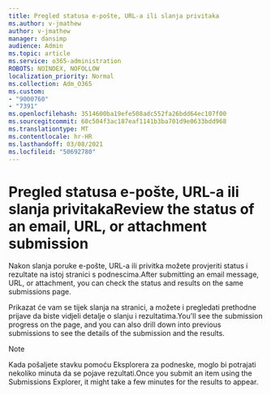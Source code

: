 ```yaml
---
title: Pregled statusa e-pošte, URL-a ili slanja privitaka
ms.author: v-jmathew
author: v-jmathew
manager: dansimp
audience: Admin
ms.topic: article
ms.service: o365-administration
ROBOTS: NOINDEX, NOFOLLOW
localization_priority: Normal
ms.collection: Adm_O365
ms.custom:
- "9000760"
- "7391"
ms.openlocfilehash: 3514600ba19efe508adc552fa26bdd64ec107f00
ms.sourcegitcommit: 60c504f3ac187eaf1141b3ba701d9e0633bdd968
ms.translationtype: MT
ms.contentlocale: hr-HR
ms.lasthandoff: 03/08/2021
ms.locfileid: "50692780"
---
```

# <a name="review-the-status-of-an-email-url-or-attachment-submission"></a><span data-ttu-id="2b5b2-102">Pregled statusa e-pošte, URL-a ili slanja privitaka</span><span class="sxs-lookup"><span data-stu-id="2b5b2-102">Review the status of an email, URL, or attachment submission</span></span>

<span data-ttu-id="2b5b2-103">Nakon slanja poruke e-pošte, URL-a ili privitka možete provjeriti status i rezultate na istoj stranici s podnescima.</span><span class="sxs-lookup"><span data-stu-id="2b5b2-103">After submitting an email message, URL, or attachment, you can check the status and results on the same submissions page.</span></span>

<span data-ttu-id="2b5b2-104">Prikazat će vam se tijek slanja na stranici, a možete i pregledati prethodne prijave da biste vidjeli detalje o slanju i rezultatima.</span><span class="sxs-lookup"><span data-stu-id="2b5b2-104">You'll see the submission progress on the page, and you can also drill down into previous submissions to see the details of the submission and the results.</span></span>

> [!NOTE]
> <span data-ttu-id="2b5b2-105">Kada pošaljete stavku pomoću Eksplorera za podneske, moglo bi potrajati nekoliko minuta da se pojave rezultati.</span><span class="sxs-lookup"><span data-stu-id="2b5b2-105">Once you submit an item using the Submissions Explorer, it might take a few minutes for the results to appear.</span></span>
